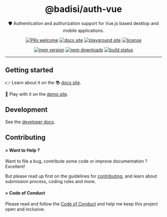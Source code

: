 <div align="center">

# @badisi/auth-vue

🛡️ Authentication and authorization support for Vue.js based desktop and mobile applications.

[![PRs welcome](https://img.shields.io/badge/PRs-welcome-brightgreen.svg)][pullrequest]
[![docs site](https://img.shields.io/badge/site-docs-ed6e55)][docs-site]
[![playground site](https://img.shields.io/badge/site-playground-ed6e55)][playground-site]
[![license](https://img.shields.io/npm/l/@badisi/auth-vue.svg?color=ff69b4)][license]

[![npm version](https://img.shields.io/npm/v/@badisi/auth-vue.svg?color=blue&logo=npm)][npm]
[![npm downloads](https://img.shields.io/npm/dw/@badisi/auth-vue.svg?color=7986CB&logo=npm)][npm-dl]
[![build status](https://img.shields.io/github/actions/workflow/status/badisi/auth-js/ci_test_auth-vue.yml?logo=github)][ci-tests]

</div>

<hr/>


## Getting started

👉 Learn about it on the 📚 [docs site][docs-site].

🎈 Play with it on the [demo site][playground-site].


## Development

See the [developer docs][developer].


## Contributing

#### > Want to Help ?

Want to file a bug, contribute some code or improve documentation ? Excellent!

But please read up first on the guidelines for [contributing][contributing], and learn about submission process, coding rules and more.

#### > Code of Conduct

Please read and follow the [Code of Conduct][codeofconduct] and help me keep this project open and inclusive.




[npm]: https://www.npmjs.com/package/@badisi/auth-vue
[npm-dl]: https://npmcharts.com/compare/@badisi/auth-vue?minimal=true
[ci-tests]: https://github.com/badisi/auth-js/actions/workflows/ci_test_auth-vue.yml
[pullrequest]: https://github.com/badisi/auth-js/blob/main/CONTRIBUTING.md#-submitting-a-pull-request-pr
[license]: https://github.com/badisi/auth-js/blob/main/LICENSE
[developer]: https://github.com/badisi/auth-js/blob/main/DEVELOPER.md
[contributing]: https://github.com/badisi/auth-js/blob/main/CONTRIBUTING.md
[codeofconduct]: https://github.com/badisi/auth-js/blob/main/CODE_OF_CONDUCT.md
[docs-site]: https://badisi.github.io/auth-js/getting-started/vue-js
[playground-site]: https://badisi.github.io/auth-js/demo-app/auth-vue
